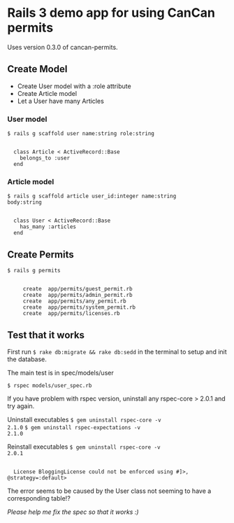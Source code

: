 # Rails 3 demo app for using CanCan permits

Uses version 0.3.0 of cancan-permits.

## Create Model

* Create User model with a :role attribute
* Create Article model
* Let a User have many Articles 

### User model

<code>$ rails g scaffold user name:string role:string</code>

<code>
  class Article < ActiveRecord::Base
    belongs_to :user
  end  
</code>

### Article model

<code>$ rails g scaffold article user_id:integer name:string body:string</code>

<code>
  class User < ActiveRecord::Base
    has_many :articles
  end  
</code>

## Create Permits

<code>$ rails g permits</code>

<code>
     create  app/permits/guest_permit.rb
     create  app/permits/admin_permit.rb
     create  app/permits/any_permit.rb
     create  app/permits/system_permit.rb
     create  app/permits/licenses.rb  
</code>

## Test that it works

First run <code>$ rake db:migrate && rake db:sedd</code> in the terminal to setup and init the database.

The main test is in spec/models/user

<code>$ rspec models/user_spec.rb</code>

If you have problem with rspec version, uninstall any rspec-core > 2.0.1 and try again.

Uninstall executables
<code>$ gem uninstall rspec-core -v 2.1.0</code>
<code>$ gem uninstall rspec-expectations -v 2.1.0</code>

Reinstall executables
<code>$ gem uninstall rspec-core -v 2.0.1</code>

<code>
  License BloggingLicense could not be enforced using #<SystemPermit:0x0000010320e668 @ability=#<Permits::Ability:0x0000010320ee60 @can_definitions=[#<CanCan::CanDefinition:0x00000103206378 @match_all=false, @base_behavior=true, @actions=[:manage], @subjects=[User(Table doesn't exist)], @conditions={}, @block=nil>]>, @strategy=:default>  
</code>

The error seems to be caused by the User class not seeming to have a corresponding table!?

*Please help me fix the spec so that it works :)*